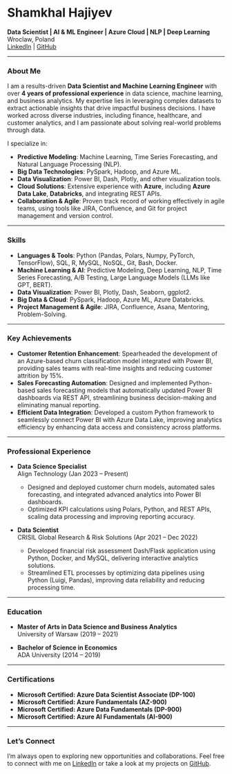 # Shamkhal Hajiyev

**Data Scientist | AI & ML Engineer | Azure Cloud | NLP | Deep Learning**  
Wroclaw, Poland  
[LinkedIn](https://www.linkedin.com/in/shamkhalhajiyev) | [GitHub](https://github.com/shamkhalhajiyev)

---

### About Me

I am a results-driven **Data Scientist and Machine Learning Engineer** with over **4 years of professional experience** in data science, machine learning, and business analytics. My expertise lies in leveraging complex datasets to extract actionable insights that drive impactful business decisions. I have worked across diverse industries, including finance, healthcare, and customer analytics, and I am passionate about solving real-world problems through data.

I specialize in:

- **Predictive Modeling**: Machine Learning, Time Series Forecasting, and Natural Language Processing (NLP).
- **Big Data Technologies**: PySpark, Hadoop, and Azure ML.
- **Data Visualization**: Power BI, Dash, Plotly, and other visualization tools.
- **Cloud Solutions**: Extensive experience with **Azure**, including **Azure Data Lake**, **Databricks**, and integrating REST APIs.
- **Collaboration & Agile**: Proven track record of working effectively in agile teams, using tools like JIRA, Confluence, and Git for project management and version control.

---

### Skills

- **Languages & Tools**: Python (Pandas, Polars, Numpy, PyTorch, TensorFlow), SQL, R, MySQL, NoSQL, Git, Bash, Docker.
- **Machine Learning & AI**: Predictive Modeling, Deep Learning, NLP, Time Series Forecasting, A/B Testing, Large Language Models (LLMs like GPT, BERT).
- **Data Visualization**: Power BI, Plotly, Dash, Seaborn, ggplot2.
- **Big Data & Cloud**: PySpark, Hadoop, Azure ML, Azure Databricks.
- **Project Management & Agile**: JIRA, Confluence, Asana, Mentoring, Problem-Solving.

---

### Key Achievements

- **Customer Retention Enhancement**: Spearheaded the development of an Azure-based churn classification model integrated with Power BI, providing sales teams with real-time insights and reducing customer attrition by 15%.
- **Sales Forecasting Automation**: Designed and implemented Python-based sales forecasting models that automatically updated Power BI dashboards via REST API, streamlining business decision-making and eliminating manual reporting.
- **Efficient Data Integration**: Developed a custom Python framework to seamlessly connect Power BI with Azure Data Lake, improving analytics efficiency by enhancing data access and consistency across platforms.

---

### Professional Experience

- **Data Science Specialist**  
  Align Technology (Jan 2023 – Present)  
  - Designed and deployed customer churn models, automated sales forecasting, and integrated advanced analytics into Power BI dashboards.
  - Optimized KPI calculations using Polars, Python, and REST APIs, scaling data processing and improving reporting accuracy.

- **Data Scientist**  
  CRISIL Global Research & Risk Solutions (Apr 2021 – Dec 2022)  
  - Developed financial risk assessment Dash/Flask application using Python, Docker, and MySQL, delivering interactive analytics solutions.
  - Streamlined ETL processes by optimizing data pipelines using Python (Luigi, Pandas), improving data reliability and reducing processing time.

---

### Education

- **Master of Arts in Data Science and Business Analytics**  
  University of Warsaw (2019 – 2021)
  
- **Bachelor of Science in Economics**  
  ADA University (2014 – 2019)

---

### Certifications

- **Microsoft Certified: Azure Data Scientist Associate (DP-100)**  
- **Microsoft Certified: Azure Fundamentals (AZ-900)**  
- **Microsoft Certified: Azure Data Fundamentals (DP-900)**  
- **Microsoft Certified: Azure AI Fundamentals (AI-900)**

---

### Let’s Connect

I’m always open to exploring new opportunities and collaborations. Feel free to connect with me on [LinkedIn](https://www.linkedin.com/in/shamkhalhajiyev) or take a look at my projects on [GitHub](https://github.com/shamkhalhajiyev).
